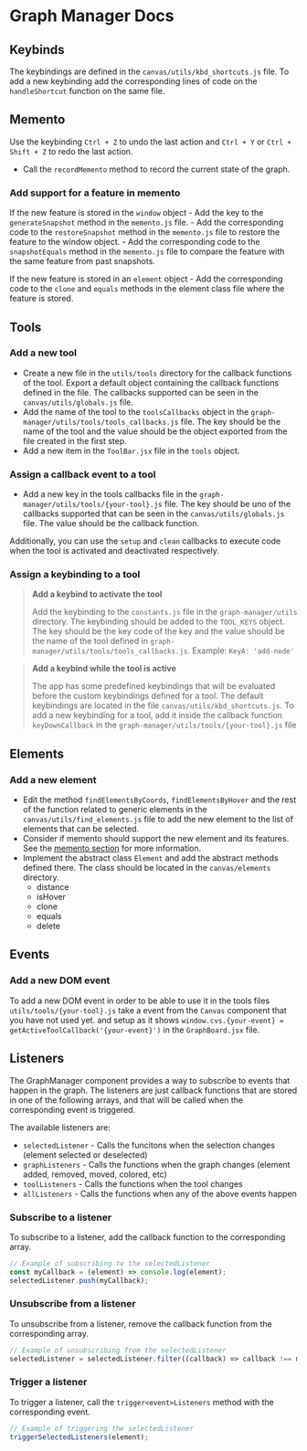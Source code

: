 # Graph Manager Docs

## Keybinds

The keybindings are defined in the `canvas/utils/kbd_shortcuts.js` file. To add a new keybinding add the corresponding lines of code on the `handleShortcut` function on the same file.

## Memento

Use the keybinding `Ctrl + Z` to undo the last action and `Ctrl + Y`  or `Ctrl + Shift + Z` to redo the last action.

- Call the `recordMemento` method to record the current state of the graph.

### Add support for a feature in memento

If the new feature is stored in the `window` object
    - Add the key to the `generateSnapshot` method in the `memento.js` file.
    - Add the corresponding code to the `restoreSnapshot` method in the `memento.js` file to restore the feature to the window object.
    - Add the corresponding code to the `snapshotEquals` method in the `memento.js` file to compare the feature with the same feature from past snapshots.
  
If the new feature is stored in an `element` object
    - Add the corresponding code to the `clone` and `equals` methods in the element class file where the feature is stored.

## Tools

### Add a new tool

- Create a new file in the `utils/tools` directory for the callback functions of the tool. Export a default object containing the callback functions defined in the file. The callbacks supported can be seen in the `canvas/utils/globals.js` file.
- Add the name of the tool to the `toolsCallbacks` object in the `graph-manager/utils/tools/tools_callbacks.js` file. The key should be the name of the tool and the value should be the object exported from the file created in the first step.
- Add a new item in the `ToolBar.jsx` file in the `tools` object.

### Assign a callback event to a tool

- Add a new key in the tools callbacks file in the `graph-manager/utils/tools/{your-tool}.js` file. The key should be uno of the callbacks supported that can be seen in the `canvas/utils/globals.js` file. The value should be the callback function.

Additionally, you can use the `setup` and `clean` callbacks to execute code when the tool is activated and deactivated respectively.

### Assign a keybinding to a tool

> **Add a keybind to activate the tool**
>
> Add the keybinding to the `constants.js` file in the `graph-manager/utils` directory. The keybinding should be added to the `TOOL_KEYS` object. The key should be the key code of the key and the value should be the name of the tool defined in `graph-manager/utils/tools/tools_callbacks.js`. Example: `KeyA: 'add-node'`


> **Add a keybind while the tool is active**
> 
> The app has some predefined keybindings that will be evaluated before the custom keybindings defined for a tool. The default keybindings are located in the file `canvas/utils/kbd_shortcuts.js`. To add a new keybinding for a tool, add it inside the callback function `keyDownCallback` in the `graph-manager/utils/tools/{your-tool}.js` file

## Elements

### Add a new element

- Edit the method `findElementsByCoords`, `findElementsByHover` and the rest of the function related to generic elements in the `canvas/utils/find_elements.js` file to add the new element to the list of elements that can be selected.
- Consider if memento should support the new element and its features. See the [memento section](#memento) for more information.
- Implement the abstract class `Element` and add the abstract methods defined there. The class should be located in the `canvas/elements` directory.
    - distance
    - isHover
    - clone
    - equals
    - delete

## Events

### Add a new DOM event

To add a new DOM event in order to be able to use it in the tools files `utils/tools/{your-tool}.js` take a event from the `Canvas` component that you have not used yet. and setup as it shows `window.cvs.{your-event} = getActiveToolCallback('{your-event}')` in the `GraphBoard.jsx` file.

## Listeners 

The GraphManager component provides a way to subscribe to events that happen in the graph. The listeners are just callback functions that are stored in one of the following arrays, and that will be called when the corresponding event is triggered.

The available listeners are:
- `selectedListener` - Calls the funcitons when the selection changes (element selected or deselected)
- `graphListeners` - Calls the functions when the graph changes (element added, removed, moved, colored, etc)
- `toolListeners` - Calls the functions when the tool changes
- `allListeners` - Calls the functions when any of the above events happen

### Subscribe to a listener

To subscribe to a listener, add the callback function to the corresponding array.

```js
// Example of subscribing to the selectedListener
const myCallback = (element) => console.log(element);
selectedListener.push(myCallback);
```

### Unsubscribe from a listener

To unsubscribe from a listener, remove the callback function from the corresponding array.

```js
// Example of unsubscribing from the selectedListener
selectedListener = selectedListener.filter((callback) => callback !== myCallback);
```

### Trigger a listener

To trigger a listener, call the `trigger<event>Listeners` method with the corresponding event.

```js
// Example of triggering the selectedListener
triggerSelectedListeners(element);
```